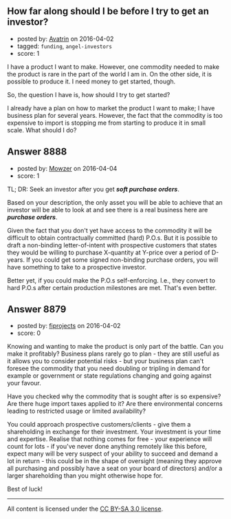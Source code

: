 ## How far along should I be before I try to get an investor?

- posted by: [Avatrin](https://stackexchange.com/users/5998658/avatrin) on 2016-04-02
- tagged: `funding`, `angel-investors`
- score: 1

<p>I have a product I want to make. However, one commodity needed to make the product is rare in the part of the world I am in. On the other side, it is possible to produce it. I need money to get started, though.</p>

<p>So, the question I have is, how should I try to get started? </p>

<p>I already have a plan on how to market the product I want to make; I have business plan for several years. However, the fact that the commodity is too expensive to import is stopping me from starting to produce it in small scale. What should I do?</p>



## Answer 8888

- posted by: [Mowzer](https://stackexchange.com/users/1803081/mowzer) on 2016-04-04
- score: 1

<p>TL; DR: Seek an investor after you get <strong><em>soft purchase orders</em></strong>.</p>

<p>Based on your description, the only asset you will be able to achieve that an investor will be able to look at and see there is a real business here are <strong><em>purchase orders</em></strong>.</p>

<p>Given the fact that you don't yet have access to the commodity it will be difficult to obtain contractually committed (hard) P.O.s. But it is possible to draft a non-binding letter-of-intent with prospective customers that states they would be willing to purchase X-quantity at Y-price over a period of D-years. If you could get some signed non-binding purchase orders, you will have something to take to a prospective investor.</p>

<p>Better yet, if you could make the P.O.s self-enforcing. I.e., they convert to hard P.O.s after certain production milestones are met. That's even better.</p>



## Answer 8879

- posted by: [fiprojects](https://stackexchange.com/users/5370155/fiprojects) on 2016-04-02
- score: 0

<p>Knowing and wanting to make the product is only part of the battle. Can you make it profitably? Business plans rarely go to plan - they are still useful as it allows you to consider potential risks - but your business plan can't foresee the commodity that you need doubling or tripling in demand for example or government or state regulations changing and going against your favour.</p>

<p>Have you checked why the commodity that is sought after is so expensive? Are there huge import taxes applied to it? Are there environmental concerns leading to restricted usage or limited availability?  </p>

<p>You could approach prospective customers/clients - give them a shareholding in exchange for their investment. Your investment is your time and expertise. Realise that nothing comes for free - your experience will count for lots - if you've never done anything remotely like this before, expect many will be very suspect of your ability to succeed and demand a lot in return - this could be in the shape of oversight (meaning they approve all purchasing and possibly have a seat on your board of directors) and/or a larger shareholding than you might otherwise hope for.</p>

<p>Best of luck!</p>




---

All content is licensed under the [CC BY-SA 3.0 license](https://creativecommons.org/licenses/by-sa/3.0/).
